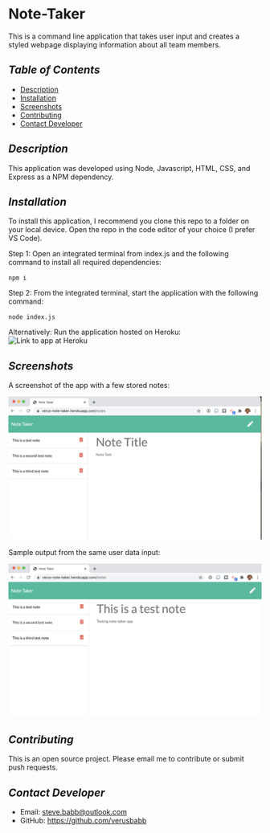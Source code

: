 # Note-Taker
This is a command line application that takes user input and creates a styled webpage displaying information 
about all team members.

## *Table of Contents*

- [Description](#description)
- [Installation](#installation)
- [Screenshots](#screenshots)
- [Contributing](#contributing)
- [Contact Developer](#Contact-Developer)

## *Description*
This application was developed using Node, Javascript, HTML, CSS, and Express as a NPM dependency.

## *Installation*
To install this application, I recommend you clone this repo to a folder on your local device.  Open the repo
in the code editor of your choice (I prefer VS Code).  

Step 1: Open an integrated terminal from index.js and the following command to install all required dependencies:
```
npm i
```

Step 2: From the integrated terminal, start the application with the following command:
```
node index.js
```

Alternatively: Run the application hosted on Heroku:
![Link to app at Heroku](https://verus-note-taker.herokuapp.com/)

## *Screenshots*

A screenshot of the app with a few stored notes:

![Screenshot of HTML Output](https://github.com/verusbabb/Note-Taker/blob/main/Assets/stored_notes.png)

Sample output from the same user data input:

![Screenshot of stored note revealed](https://github.com/verusbabb/Note-Taker/blob/main/Assets/stored_note_display.png)

## *Contributing*
This is an open source project.  Please email me to contribute or submit push requests.

## *Contact Developer*
- Email: steve.babb@outlook.com
- GitHub: https://github.com/verusbabb

